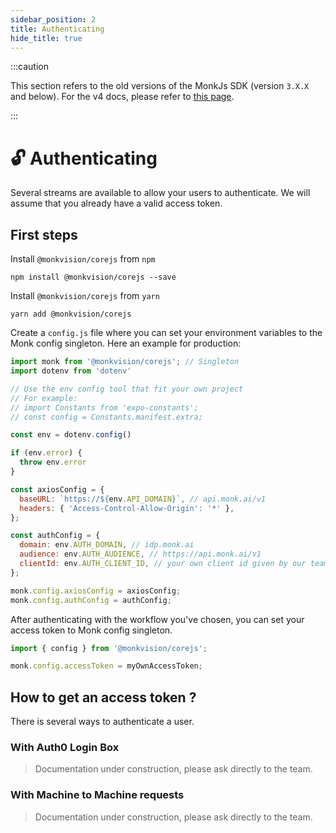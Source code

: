```yaml
---
sidebar_position: 2
title: Authenticating
hide_title: true
---
```


:::caution

This section refers to the old versions of the MonkJs SDK (version `3.X.X` and below). For the v4 docs, please refer to
[this page](docs/introduction.md).

:::

# 🔓 Authenticating

Several streams are available to allow your users to authenticate.
We will assume that you already have a valid access token.

## First steps

Install `@monkvision/corejs` from `npm`
```npm
npm install @monkvision/corejs --save
```

Install `@monkvision/corejs` from `yarn`
```yarn
yarn add @monkvision/corejs
```

Create a `config.js` file where you can set your environment variables
to the Monk config singleton. Here an example for production:

```js
import monk from '@monkvision/corejs'; // Singleton
import dotenv from 'dotenv'

// Use the env config tool that fit your own project
// For example:
// import Constants from 'expo-constants';
// const config = Constants.manifest.extra;

const env = dotenv.config()

if (env.error) {
  throw env.error
}

const axiosConfig = {
  baseURL: `https://${env.API_DOMAIN}`, // api.monk.ai/v1
  headers: { 'Access-Control-Allow-Origin': '*' },
};

const authConfig = {
  domain: env.AUTH_DOMAIN, // idp.monk.ai
  audience: env.AUTH_AUDIENCE, // https://api.monk.ai/v1
  clientId: env.AUTH_CLIENT_ID, // your own client id given by our team
};

monk.config.axiosConfig = axiosConfig;
monk.config.authConfig = authConfig;
```

After authenticating with the workflow you've chosen,
you can set your access token to Monk config singleton.

```js
import { config } from '@monkvision/corejs';

monk.config.accessToken = myOwnAccessToken;
```

## How to get an access token ?

There is several ways to authenticate a user.

### With Auth0 Login Box
> Documentation under construction, please ask directly to the team.

### With Machine to Machine requests
> Documentation under construction, please ask directly to the team.
